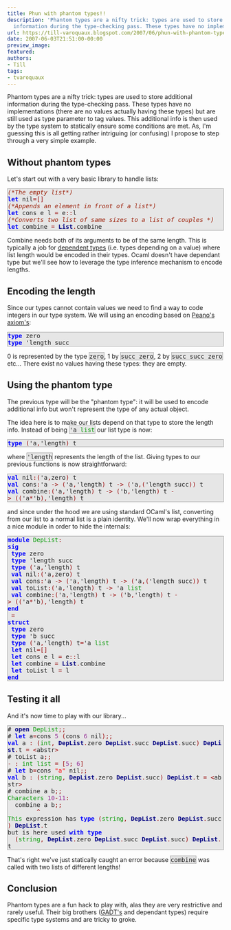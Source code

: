 ```yaml
---
title: Phun with phantom types!!
description: 'Phantom types are a nifty trick: types are used to store additional
  information during the type-checking pass. These types have no implement...'
url: https://till-varoquaux.blogspot.com/2007/06/phun-with-phantom-types.html
date: 2007-06-03T21:51:00-00:00
preview_image:
featured:
authors:
- Till
tags:
- tvaroquaux
---
```


<p>Phantom types are a nifty trick: types are used to store additional
information during the type-checking pass. These types have no
implementations (there are no values actually having these types) but are
still used as type parameter to tag values. This additional info is then used
by the type system to statically ensure some conditions are met. As, I'm
guessing this is all getting rather intriguing (or confusing) I propose to
step through a very simple example.</p>

<h2>Without phantom types</h2>

<p>Let's start out with a very basic library to handle lists:</p>

<div style="background:#e6e6e6;border:1px solid #a0a0a0;">
  <tt><span style="font-style: italic"><span style="color: #9A1900">(*The&nbsp;empty&nbsp;list*)</span></span><br/>
  <span style="font-weight: bold"><span style="color: #0000FF">let</span></span>&nbsp;nil<span style="color: #990000">=[]</span><br/>
  <span style="font-style: italic"><span style="color: #9A1900">(*Appends&nbsp;an&nbsp;element&nbsp;in&nbsp;front&nbsp;of&nbsp;a&nbsp;list*)</span></span><br/>
  <span style="font-weight: bold"><span style="color: #0000FF">let</span></span>&nbsp;cons&nbsp;e&nbsp;l&nbsp;<span style="color: #990000">=</span>&nbsp;e<span style="color: #990000">::</span>l<br/>
  <span style="font-style: italic"><span style="color: #9A1900">(*Converts&nbsp;two&nbsp;list&nbsp;of&nbsp;same&nbsp;sizes&nbsp;to&nbsp;a&nbsp;list&nbsp;of&nbsp;couples&nbsp;*)</span></span><br/>
  <span style="font-weight: bold"><span style="color: #0000FF">let</span></span>&nbsp;combine&nbsp;<span style="color: #990000">=</span>&nbsp;<span style="font-weight: bold"><span style="color: #000080">List</span></span><span style="color: #990000">.</span>combine</tt>
</div>

<p>Combine needs both of its arguments to be of the same length. This is
typically a job for <a href="http://en.wikipedia.org/wiki/Dependent_type" class="externalLink">dependent types</a> (i.e. types
depending on a value) where list length would be encoded in their types.
Ocaml doesn't have dependant type but we'll see how to leverage the type
inference mechanism to encode lengths.</p>

<h2>Encoding the length</h2>

<p>Since our types cannot contain values we need to find a way to code
integers in our type system. We will using an encoding based on <a href="http://en.wikipedia.org/wiki/Peano_axioms#Peano.27s_axioms" class="externalLink">Peano's
axiom's</a>:</p>

<div style="background:#e6e6e6;border:1px solid #a0a0a0;">
  <tt><span style="font-weight: bold"><span style="color: #0000FF">type</span></span>&nbsp;zero<br/>
  <span style="font-weight: bold"><span style="color: #0000FF">type</span></span>&nbsp;'length&nbsp;succ</tt>
</div>

<p>0 is represented by the type <span style="background:#e6e6e6;border:1px solid #a0a0a0;"><tt>zero</tt></span>, 1 by
<span style="background:#e6e6e6;border:1px solid #a0a0a0;"><tt>succ&nbsp;zero</tt></span>,
2 by <span style="background:#e6e6e6;border:1px solid #a0a0a0;"><tt>succ&nbsp;succ&nbsp;zero</tt></span>
etc... There exist no values having these types: they are empty.</p>

<h2>Using the phantom type</h2>

<p>The previous type will be the &quot;phantom type&quot;: it will be used to encode
additional info but won't represent the type of any actual object.</p>

<p>The idea here is to make our lists depend on that type to store the length
info. Instead of being <span style="background:#e6e6e6;border:1px solid #a0a0a0;"><tt>'a&nbsp;<span style="color: #009900">list</span></tt></span> our list type is now:</p>

<div style="background:#e6e6e6;border:1px solid #a0a0a0;">
  <tt><span style="font-weight: bold"><span style="color: #0000FF">type</span></span>&nbsp;<span style="color: #990000">(</span>'a<span style="color: #990000">,</span>'length<span style="color: #990000">)</span>&nbsp;t</tt>
</div>

<p>where <span style="background:#e6e6e6;border:1px solid #a0a0a0;"><tt>'length</tt></span>
represents the length of the list. Giving types to our previous functions is
now straightforward:</p>

<div style="background:#e6e6e6;border:1px solid #a0a0a0;">
  <tt><span style="font-weight: bold"><span style="color: #0000FF">val</span></span>&nbsp;nil<span style="color: #990000">:(</span>'a<span style="color: #990000">,</span>zero<span style="color: #990000">)</span>&nbsp;t<br/>
  <span style="font-weight: bold"><span style="color: #0000FF">val</span></span>&nbsp;cons<span style="color: #990000">:</span>'a&nbsp;<span style="color: #990000">-&gt;</span>&nbsp;<span style="color: #990000">(</span>'a<span style="color: #990000">,</span>'length<span style="color: #990000">)</span>&nbsp;t&nbsp;<span style="color: #990000">-&gt;</span>&nbsp;<span style="color: #990000">(</span>'a<span style="color: #990000">,(</span>'length&nbsp;succ<span style="color: #990000">))</span>&nbsp;t<br/>
  <span style="font-weight: bold"><span style="color: #0000FF">val</span></span>&nbsp;combine<span style="color: #990000">:(</span>'a<span style="color: #990000">,</span>'length<span style="color: #990000">)</span>&nbsp;t&nbsp;<span style="color: #990000">-&gt;</span>&nbsp;<span style="color: #990000">(</span>'b<span style="color: #990000">,</span>'length<span style="color: #990000">)</span>&nbsp;t&nbsp;<span style="color: #990000">-&gt;</span>&nbsp;<span style="color: #990000">((</span>'a<span style="color: #990000">*</span>'b<span style="color: #990000">),</span>'length<span style="color: #990000">)</span>&nbsp;t</tt>
</div>

<p>and since under the hood we are using standard OCaml's list, converting
from our list to a normal list is a plain identity. We'll now wrap everything
in a nice module in order to hide the internals:</p>

<div style="background:#e6e6e6;border:1px solid #a0a0a0;">
  <tt><span style="font-weight: bold"><span style="color: #0000FF">module</span></span>&nbsp;<span style="color: #009900">DepList</span><span style="color: #990000">:</span><br/>
  <span style="font-weight: bold"><span style="color: #0000FF">sig</span></span><br/>
  &nbsp;<span style="font-weight: bold"><span style="color: #0000FF">type</span></span>&nbsp;zero<br/>
  &nbsp;<span style="font-weight: bold"><span style="color: #0000FF">type</span></span>&nbsp;'length&nbsp;succ<br/>
  &nbsp;<span style="font-weight: bold"><span style="color: #0000FF">type</span></span>&nbsp;<span style="color: #990000">(</span>'a<span style="color: #990000">,</span>'length<span style="color: #990000">)</span>&nbsp;t<br/>
  &nbsp;<span style="font-weight: bold"><span style="color: #0000FF">val</span></span>&nbsp;nil<span style="color: #990000">:(</span>'a<span style="color: #990000">,</span>zero<span style="color: #990000">)</span>&nbsp;t<br/>
  &nbsp;<span style="font-weight: bold"><span style="color: #0000FF">val</span></span>&nbsp;cons<span style="color: #990000">:</span>'a&nbsp;<span style="color: #990000">-&gt;</span>&nbsp;<span style="color: #990000">(</span>'a<span style="color: #990000">,</span>'length<span style="color: #990000">)</span>&nbsp;t&nbsp;<span style="color: #990000">-&gt;</span>&nbsp;<span style="color: #990000">(</span>'a<span style="color: #990000">,(</span>'length&nbsp;succ<span style="color: #990000">))</span>&nbsp;t<br/>
  &nbsp;<span style="font-weight: bold"><span style="color: #0000FF">val</span></span>&nbsp;toList<span style="color: #990000">:(</span>'a<span style="color: #990000">,</span>'length<span style="color: #990000">)</span>&nbsp;t&nbsp;<span style="color: #990000">-&gt;</span>&nbsp;'a&nbsp;<span style="color: #009900">list</span><br/>
  &nbsp;<span style="font-weight: bold"><span style="color: #0000FF">val</span></span>&nbsp;combine<span style="color: #990000">:(</span>'a<span style="color: #990000">,</span>'length<span style="color: #990000">)</span>&nbsp;t&nbsp;<span style="color: #990000">-&gt;</span>&nbsp;<span style="color: #990000">(</span>'b<span style="color: #990000">,</span>'length<span style="color: #990000">)</span>&nbsp;t&nbsp;<span style="color: #990000">-&gt;</span>&nbsp;<span style="color: #990000">((</span>'a<span style="color: #990000">*</span>'b<span style="color: #990000">),</span>'length<span style="color: #990000">)</span>&nbsp;t<br/>
  <span style="font-weight: bold"><span style="color: #0000FF">end</span></span><br/>
  &nbsp;<span style="color: #990000">=</span><br/>
  <span style="font-weight: bold"><span style="color: #0000FF">struct</span></span><br/>
  &nbsp;<span style="font-weight: bold"><span style="color: #0000FF">type</span></span>&nbsp;zero<br/>
  &nbsp;<span style="font-weight: bold"><span style="color: #0000FF">type</span></span>&nbsp;'b&nbsp;succ<br/>
  &nbsp;<span style="font-weight: bold"><span style="color: #0000FF">type</span></span>&nbsp;<span style="color: #990000">(</span>'a<span style="color: #990000">,</span>'length<span style="color: #990000">)</span>&nbsp;t<span style="color: #990000">=</span>'a&nbsp;<span style="color: #009900">list</span><br/>
  &nbsp;<span style="font-weight: bold"><span style="color: #0000FF">let</span></span>&nbsp;nil<span style="color: #990000">=[]</span><br/>
  &nbsp;<span style="font-weight: bold"><span style="color: #0000FF">let</span></span>&nbsp;cons&nbsp;e&nbsp;l&nbsp;<span style="color: #990000">=</span>&nbsp;e<span style="color: #990000">::</span>l<br/>
  &nbsp;<span style="font-weight: bold"><span style="color: #0000FF">let</span></span>&nbsp;combine&nbsp;<span style="color: #990000">=</span>&nbsp;<span style="font-weight: bold"><span style="color: #000080">List</span></span><span style="color: #990000">.</span>combine<br/>
  &nbsp;<span style="font-weight: bold"><span style="color: #0000FF">let</span></span>&nbsp;toList&nbsp;l&nbsp;<span style="color: #990000">=</span>&nbsp;l<br/>
  <span style="font-weight: bold"><span style="color: #0000FF">end</span></span></tt>
</div>

<h2>Testing it all</h2>

<p>And it's now time to play with our library...</p>

<div style="background:#e6e6e6;border:1px solid #a0a0a0;">
  <tt>#&nbsp;<span style="font-weight: bold"><span style="color: #000080">open</span></span>&nbsp;<span style="color: #009900">DepList</span><span style="color: #990000">;;</span><br/>
  #&nbsp;<span style="font-weight: bold"><span style="color: #0000FF">let</span></span>&nbsp;a<span style="color: #990000">=</span>cons&nbsp;<span style="color: #993399">5</span>&nbsp;<span style="color: #990000">(</span>cons&nbsp;<span style="color: #993399">6</span>&nbsp;nil<span style="color: #990000">);;</span><br/>
  <span style="font-weight: bold"><span style="color: #0000FF">val</span></span>&nbsp;a&nbsp;<span style="color: #990000">:</span>&nbsp;<span style="color: #990000">(</span><span style="color: #009900">int</span><span style="color: #990000">,</span>&nbsp;<span style="font-weight: bold"><span style="color: #000080">DepList</span></span><span style="color: #990000">.</span>zero&nbsp;<span style="font-weight: bold"><span style="color: #000080">DepList</span></span><span style="color: #990000">.</span>succ&nbsp;<span style="font-weight: bold"><span style="color: #000080">DepList</span></span><span style="color: #990000">.</span>succ<span style="color: #990000">)</span>&nbsp;<span style="font-weight: bold"><span style="color: #000080">DepList</span></span><span style="color: #990000">.</span>t&nbsp;<span style="color: #990000">=</span>&nbsp;<span style="color: #990000">&lt;</span>abstr<span style="color: #990000">&gt;</span><br/>
  #&nbsp;toList&nbsp;a<span style="color: #990000">;;</span><br/>
  <span style="color: #990000">-</span>&nbsp;<span style="color: #990000">:</span>&nbsp;<span style="color: #009900">int</span>&nbsp;<span style="color: #009900">list</span>&nbsp;<span style="color: #990000">=</span>&nbsp;<span style="color: #990000">[</span><span style="color: #993399">5</span><span style="color: #990000">;</span>&nbsp;<span style="color: #993399">6</span><span style="color: #990000">]</span><br/>
  #&nbsp;<span style="font-weight: bold"><span style="color: #0000FF">let</span></span>&nbsp;b<span style="color: #990000">=</span>cons&nbsp;<span style="color: #FF0000">&quot;a&quot;</span>&nbsp;nil<span style="color: #990000">;;</span><br/>
  <span style="font-weight: bold"><span style="color: #0000FF">val</span></span>&nbsp;b&nbsp;<span style="color: #990000">:</span>&nbsp;<span style="color: #990000">(</span><span style="color: #009900">string</span><span style="color: #990000">,</span>&nbsp;<span style="font-weight: bold"><span style="color: #000080">DepList</span></span><span style="color: #990000">.</span>zero&nbsp;<span style="font-weight: bold"><span style="color: #000080">DepList</span></span><span style="color: #990000">.</span>succ<span style="color: #990000">)</span>&nbsp;<span style="font-weight: bold"><span style="color: #000080">DepList</span></span><span style="color: #990000">.</span>t&nbsp;<span style="color: #990000">=</span>&nbsp;<span style="color: #990000">&lt;</span>abstr<span style="color: #990000">&gt;</span><br/>
  #&nbsp;combine&nbsp;a&nbsp;b<span style="color: #990000">;;</span><br/>
  <span style="color: #009900">Characters</span>&nbsp;<span style="color: #993399">10</span><span style="color: #990000">-</span><span style="color: #993399">11</span><span style="color: #990000">:</span><br/>
  &nbsp;&nbsp;combine&nbsp;a&nbsp;b<span style="color: #990000">;;</span><br/>
  &nbsp;&nbsp;&nbsp;&nbsp;&nbsp;&nbsp;&nbsp;&nbsp;<span style="color: #990000">^</span><br/>
  <span style="color: #009900">This</span>&nbsp;expression&nbsp;has&nbsp;<span style="font-weight: bold"><span style="color: #0000FF">type</span></span>&nbsp;<span style="color: #990000">(</span><span style="color: #009900">string</span><span style="color: #990000">,</span>&nbsp;<span style="font-weight: bold"><span style="color: #000080">DepList</span></span><span style="color: #990000">.</span>zero&nbsp;<span style="font-weight: bold"><span style="color: #000080">DepList</span></span><span style="color: #990000">.</span>succ<span style="color: #990000">)</span>&nbsp;<span style="font-weight: bold"><span style="color: #000080">DepList</span></span><span style="color: #990000">.</span>t<br/>
  but&nbsp;is&nbsp;here&nbsp;used&nbsp;<span style="font-weight: bold"><span style="color: #0000FF">with</span></span>&nbsp;<span style="font-weight: bold"><span style="color: #0000FF">type</span></span><br/>
  &nbsp;&nbsp;<span style="color: #990000">(</span><span style="color: #009900">string</span><span style="color: #990000">,</span>&nbsp;<span style="font-weight: bold"><span style="color: #000080">DepList</span></span><span style="color: #990000">.</span>zero&nbsp;<span style="font-weight: bold"><span style="color: #000080">DepList</span></span><span style="color: #990000">.</span>succ&nbsp;<span style="font-weight: bold"><span style="color: #000080">DepList</span></span><span style="color: #990000">.</span>succ<span style="color: #990000">)</span>&nbsp;<span style="font-weight: bold"><span style="color: #000080">DepList</span></span><span style="color: #990000">.</span>t</tt>
</div>

<p>That's right we've just statically caught an error because <span style="background:#e6e6e6;border:1px solid #a0a0a0;"><tt>combine</tt></span> was
called with two lists of different lengths!</p>

<h2>Conclusion</h2>

<p>Phantom types are a fun hack to play with, alas they are very restrictive
and rarely useful. Their big brothers (<a href="http://www.haskell.org/ghc/docs/6.4/html/users_guide/gadt.html" class="externalLink">GADT's</a>
and dependant types) require specific type systems and are tricky to
groke.</p>
